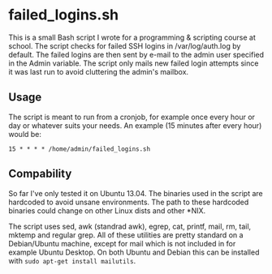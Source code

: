 # failed\_logins.sh #
This is a small Bash script I wrote for a programming & scripting course at
school. The script checks for failed SSH logins in /var/log/auth.log by default.
The failed logins are then sent by e-mail to the admin user specified in the
Admin variable.
The script only mails new failed login attempts since it was last run to avoid 
cluttering the admin's mailbox.

## Usage ##
The script is meant to run from a cronjob, for example once every hour or day
or whatever suits your needs. An example (15 minutes after every hour) would be:
```
15 * * * * /home/admin/failed_logins.sh
```

## Compability ##
So far I've only tested it on Ubuntu 13.04. The binaries used in the script are
hardcoded to avoid unsane environments. The path to these hardcoded binaries
could change on other Linux dists and other *NIX.

The script uses sed, awk (standrad awk), egrep, cat, printf, mail, rm, tail,
mktemp and regular grep. All of these utilities are pretty standard on a 
Debian/Ubuntu machine, except for mail which is not included in for example 
Ubuntu Desktop. On both Ubuntu and Debian this can be installed with 
`sudo apt-get install mailutils`.


